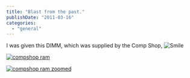 ```yaml
---
title: "Blast from the past."
publishDate: "2011-03-16"
categories: 
  - "general"
---
```


I was given this DIMM, which was supplied by the Comp Shop, ![Smile](http://ramberlinggeek.co.uk/wp-content/uploads/2011/03/wlEmoticon-smile1.png)

[![compshop ram](http://ramberlinggeek.co.uk/wp-content/uploads/2011/03/compshop-ram_thumb.png "compshop ram")](http://ramberlinggeek.co.uk/wp-content/uploads/2011/03/compshop-ram.png)

[![compshop ram zoomed](http://ramberlinggeek.co.uk/wp-content/uploads/2011/03/compshop-ram-zoomed_thumb.png "compshop ram zoomed")](http://ramberlinggeek.co.uk/wp-content/uploads/2011/03/compshop-ram-zoomed.png)
